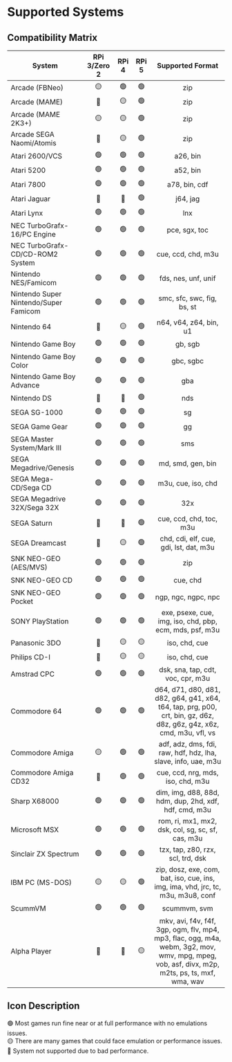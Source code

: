 # Supported Systems

## Compatibility Matrix

| System                                | RPi 3/Zero 2              | RPi 4            | RPi 5                      | Supported Format   |
| ------------------------------------- | :--------------:          | :--------------: | :------------:             | :----------------: |
| Arcade (FBNeo)                        | :yellow_circle:           | :green_circle:   | :green_circle:             | zip |
| Arcade (MAME)                         | :red_circle:              | :yellow_circle:  | :green_circle:             | zip |
| Arcade (MAME 2K3+)                    | :yellow_circle:           | :yellow_circle:  | :green_circle:             | zip |
| Arcade SEGA Naomi/Atomis              | :red_circle:              | :yellow_circle:  | :green_circle:             | zip |
| Atari 2600/VCS                        | :green_circle:            | :green_circle:   | :green_circle:             | a26, bin |
| Atari 5200                            | :green_circle:            | :green_circle:   | :green_circle:             | a52, bin |
| Atari 7800                            | :green_circle:            | :green_circle:   | :green_circle:             | a78, bin, cdf |
| Atari Jaguar                          | :red_circle:              | :red_circle:     | :green_circle:             | j64, jag |
| Atari Lynx                            | :green_circle:            | :green_circle:   | :green_circle:             | lnx |
| NEC TurboGrafx-16/PC Engine           | :green_circle:            | :green_circle:   | :green_circle:             | pce, sgx, toc |
| NEC TurboGrafx-CD/CD-ROM2 System      | :green_circle:            | :green_circle:   | :green_circle:             | cue, ccd, chd, m3u |
| Nintendo NES/Famicom                  | :green_circle:            | :green_circle:   | :green_circle:             | fds, nes, unf, unif |
| Nintendo Super Nintendo/Super Famicom | :green_circle:            | :green_circle:   | :green_circle:             | smc, sfc, swc, fig, bs, st |
| Nintendo 64                           | :red_circle:              | :yellow_circle:  | :green_circle:             | n64, v64, z64, bin, u1 |
| Nintendo Game Boy                     | :green_circle:            | :green_circle:   | :green_circle:             | gb, sgb |
| Nintendo Game Boy Color               | :green_circle:            | :green_circle:   | :green_circle:             | gbc, sgbc |
| Nintendo Game Boy Advance             | :green_circle:            | :green_circle:   | :green_circle:             | gba |
| Nintendo DS                           | :red_circle:              | :red_circle:     | :green_circle:             | nds |
| SEGA SG-1000                          | :green_circle:            | :green_circle:   | :green_circle:             | sg |
| SEGA Game Gear                        | :green_circle:            | :green_circle:   | :green_circle:             | gg |
| SEGA Master System/Mark III           | :green_circle:            | :green_circle:   | :green_circle:             | sms |
| SEGA Megadrive/Genesis                | :green_circle:            | :green_circle:   | :green_circle:             | md, smd, gen, bin |
| SEGA Mega-CD/Sega CD                  | :green_circle:            | :green_circle:   | :green_circle:             | m3u, cue, iso, chd |
| SEGA Megadrive 32X/Sega 32X           | :green_circle:            | :green_circle:   | :green_circle:             | 32x |
| SEGA Saturn                           | :red_circle:              | :red_circle:     | :green_circle:             | cue, ccd, chd, toc, m3u |
| SEGA Dreamcast                        | :red_circle:              | :yellow_circle:  | :green_circle:             | chd, cdi, elf, cue, gdi, lst, dat, m3u |
| SNK NEO-GEO (AES/MVS)                 | :green_circle:            | :green_circle:   | :green_circle:             | zip |
| SNK NEO-GEO CD                        | :green_circle:            | :green_circle:   | :green_circle:             | cue, chd |
| SNK NEO-GEO Pocket                    | :green_circle:            | :green_circle:   | :green_circle:             | ngp, ngc, ngpc, npc |
| SONY PlayStation                      | :green_circle:            | :green_circle:   | :green_circle:             | exe, psexe, cue, img, iso, chd, pbp, ecm, mds, psf, m3u |
| Panasonic 3DO                         | :red_circle:              | :yellow_circle:  | :yellow_circle:            | iso, chd, cue |
| Philips CD-I                          | :red_circle:              | :yellow_circle:  | :yellow_circle:            | iso, chd, cue |
| Amstrad CPC                           | :green_circle:            | :green_circle:   | :green_circle:             | dsk, sna, tap, cdt, voc, cpr, m3u |
| Commodore 64                          | :green_circle:            | :green_circle:   | :green_circle:             | d64, d71, d80, d81, d82, g64, g41, x64, t64, tap, prg, p00, crt, bin, gz, d6z, d8z, g6z, g4z, x6z, cmd, m3u, vfl, vs |
| Commodore Amiga                       | :yellow_circle:           | :green_circle:  | :green_circle:              | adf, adz, dms, fdi, raw, hdf, hdz, lha, slave, info, uae, m3u |
| Commodore Amiga CD32                  | :red_circle:              | :green_circle:   | :green_circle:             | cue, ccd, nrg, mds, iso, chd, m3u |
| Sharp X68000                          | :green_circle:            | :green_circle:   | :green_circle:             | dim, img, d88, 88d, hdm, dup, 2hd, xdf, hdf, cmd, m3u |
| Microsoft MSX                         | :green_circle:            | :green_circle:   | :green_circle:             | rom, ri, mx1, mx2, dsk, col, sg, sc, sf, cas, m3u |
| Sinclair ZX Spectrum                  | :green_circle:            | :green_circle:   | :green_circle:             | tzx, tap, z80, rzx, scl, trd, dsk |
| IBM PC (MS-DOS)                       | :yellow_circle:           | :yellow_circle:  | :green_circle:             | zip, dosz, exe, com, bat, iso, cue, ins, img, ima, vhd, jrc, tc, m3u, m3u8, conf |
| ScummVM                               | :green_circle:            | :green_circle:   | :green_circle:             | scummvm, svm |
| Alpha Player                          | :red_circle:              | :red_circle:     | :yellow_circle:            | mkv, avi, f4v, f4f, 3gp, ogm, flv, mp4, mp3, flac, ogg, m4a, webm, 3g2, mov, wmv, mpg, mpeg, vob, asf, divx, m2p, m2ts, ps, ts, mxf, wma, wav |

## Icon Description
:green_circle: Most games run fine near or at full performance with no emulations issues.</br>
:yellow_circle: There are many games that could face emulation or performance issues.</br>
:red_circle: System not supported due to bad performance.</br>